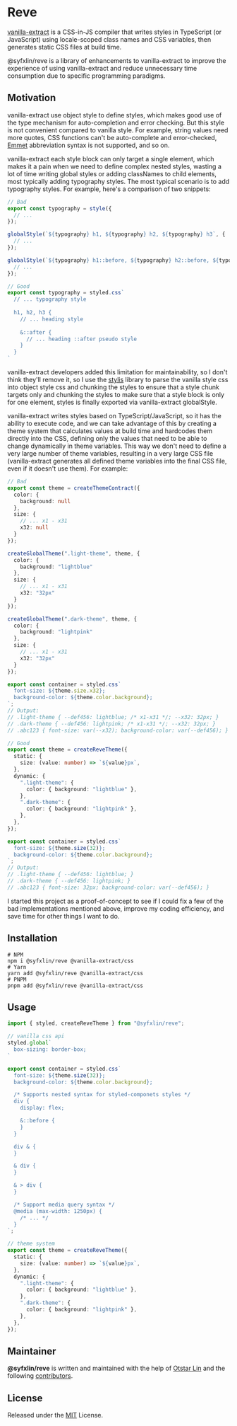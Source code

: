 # Reve

[vanilla-extract](https://vanilla-extract.style) is a CSS-in-JS compiler that writes styles in TypeScript (or JavaScript) using locale-scoped class names and CSS variables, then generates static CSS files at build time.

@syfxlin/reve is a library of enhancements to vanilla-extract to improve the experience of using vanilla-extract and reduce unnecessary time consumption due to specific programming paradigms.

## Motivation

vanilla-extract use object style to define styles, which makes good use of the type mechanism for auto-completion and error checking. But this style is not convenient compared to vanilla style. For example, string values need more quotes, CSS functions can't be auto-complete and error-checked, [Emmet](https://docs.emmet.io/css-abbreviations) abbreviation syntax is not supported, and so on.

vanilla-extract each style block can only target a single element, which makes it a pain when we need to define complex nested styles, wasting a lot of time writing global styles or adding classNames to child elements, most typically adding typography styles. The most typical scenario is to add typography styles. For example, here's a comparison of two snippets:

```typescript
// Bad
export const typography = style({
  // ...
});

globalStyle(`${typography} h1, ${typography} h2, ${typography} h3`, {
  // ...
});

globalStyle(`${typography} h1::before, ${typography} h2::before, ${typography} h3::before`, {
  // ...
});

// Good
export const typography = styled.css`
  // ... typography style
  
  h1, h2, h3 {
    // ... heading style
    
    &::after {
      // ... heading ::after pseudo style
    }
  }
`
```

vanilla-extract developers added this limitation for maintainability, so I don't think they'll remove it, so I use the [stylis](https://github.com/thysultan/stylis) library to parse the vanilla style css into object style css and chunking the styles to ensure that a style chunk targets only and chunking the styles to make sure that a style block is only for one element, styles is finally exported via vanilla-extract globalStyle.

vanilla-extract writes styles based on TypeScript/JavaScript, so it has the ability to execute code, and we can take advantage of this by creating a theme system that calculates values at build time and hardcodes them directly into the CSS, defining only the values that need to be able to change dynamically in theme variables. This way we don't need to define a very large number of theme variables, resulting in a very large CSS file (vanilla-extract generates all defined theme variables into the final CSS file, even if it doesn't use them). For example:

```typescript
// Bad
export const theme = createThemeContract({
  color: {
    background: null
  },
  size: {
    // ... x1 - x31
    x32: null
  }
});

createGlobalTheme(".light-theme", theme, {
  color: {
    background: "lightblue"
  },
  size: {
    // ... x1 - x31
    x32: "32px"
  }
});

createGlobalTheme(".dark-theme", theme, {
  color: {
    background: "lightpink"
  },
  size: {
    // ... x1 - x31
    x32: "32px"
  }
});

export const container = styled.css`
  font-size: ${theme.size.x32};
  background-color: ${theme.color.background};
`;
// Output:
// .light-theme { --def456: lightblue; /* x1-x31 */; --x32: 32px; }
// .dark-theme { --def456: lightpink; /* x1-x31 */; --x32: 32px; }
// .abc123 { font-size: var(--x32); background-color: var(--def456); }

// Good
export const theme = createReveTheme({
  static: {
    size: (value: number) => `${value}px`,
  },
  dynamic: {
    ".light-theme": {
      color: { background: "lightblue" },
    },
    ".dark-theme": {
      color: { background: "lightpink" },
    },
  },
});

export const container = styled.css`
  font-size: ${theme.size(32)};
  background-color: ${theme.color.background};
`;
// Output:
// .light-theme { --def456: lightblue; }
// .dark-theme { --def456: lightpink; }
// .abc123 { font-size: 32px; background-color: var(--def456); }
```

I started this project as a proof-of-concept to see if I could fix a few of the bad implementations mentioned above, improve my coding efficiency, and save time for other things I want to do.

## Installation

```shell
# NPM
npm i @syfxlin/reve @vanilla-extract/css
# Yarn
yarn add @syfxlin/reve @vanilla-extract/css
# PNPM
pnpm add @syfxlin/reve @vanilla-extract/css
```

## Usage

```typescript
import { styled, createReveTheme } from "@syfxlin/reve";

// vanilla css api
styled.global`
  box-sizing: border-box;
`

export const container = styled.css`
  font-size: ${theme.size(32)};
  background-color: ${theme.color.background};

  /* Supports nested syntax for styled-componets styles */
  div {
    display: flex;

    &::before {
    }
  }

  div & {
  }

  & div {
  }

  & > div {
  }

  /* Support media query syntax */
  @media (max-width: 1250px) {
    /* ... */
  }
`;

// theme system
export const theme = createReveTheme({
  static: {
    size: (value: number) => `${value}px`,
  },
  dynamic: {
    ".light-theme": {
      color: { background: "lightblue" },
    },
    ".dark-theme": {
      color: { background: "lightpink" },
    },
  },
});
```

## Maintainer

**@syfxlin/reve** is written and maintained with the help of [Otstar Lin](https://github.com/syfxlin) and the following [contributors](https://github.com/syfxlin/reve/graphs/contributors).

## License

Released under the [MIT](https://opensource.org/licenses/MIT) License.
